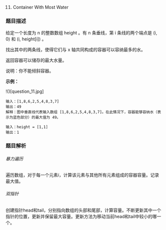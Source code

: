 11. Container With Most Water

### 题目描述

给定一个长度为 n 的整数数组 height 。有 n 条垂线，第 i 条线的两个端点是 (i, 0) 和 (i, height[i]) 。

找出其中的两条线，使得它们与 x 轴共同构成的容器可以容纳最多的水。

返回容器可以储存的最大水量。

说明：你不能倾斜容器。

**示例：**

!()[question_11.jpg]
```
输入：[1,8,6,2,5,4,8,3,7]
输出：49 
解释：图中垂直线代表输入数组 [1,8,6,2,5,4,8,3,7]。在此情况下，容器能够容纳水（表示为蓝色部分）的最大值为 49。
```

```
输入：height = [1,1]
输出：1
```

### 题目解析

###### 暴力遍历
遍历数组，对于每一个元素$i$，计算该元素与其他所有元素组成的容器容量。记录最大值。

###### 双指针
创建指针head和tail，分别指向数组的头部和尾部，计算容量。不断更新其中一个指针的位置，更新并保留最大容量。更新方法为移动当前head和tail中较小的哪一个。